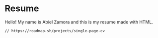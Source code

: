 # Resume

Hello! My name is Abiel Zamora and this is my resume made with HTML.

    // https://roadmap.sh/projects/single-page-cv
